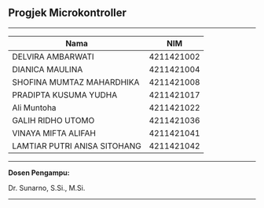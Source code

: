 ## Progjek Microkontroller
---
| Nama | NIM |
|------|------|
| DELVIRA AMBARWATI | 4211421002 |
| DIANICA MAULINA | 4211421004 |
| SHOFINA MUMTAZ MAHARDHIKA | 4211421008 |
| PRADIPTA KUSUMA YUDHA	| 4211421017|
| Ali Muntoha | 4211421022 |
| GALIH RIDHO UTOMO | 4211421036 |
| VINAYA MIFTA ALIFAH | 4211421041 |
| LAMTIAR PUTRI ANISA SITOHANG | 4211421042 |

---

**Dosen Pengampu:**

Dr. Sunarno, S.Si., M.Si.

---
